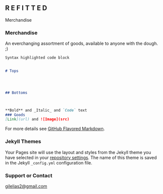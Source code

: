    ## R E F I T T E D



Merchandise

### Merchandise

An everchanging assortment of goods, available to anyone with the dough. ;)

```markdown
Syntax highlighted code block


# Tops




## Bottoms



**Bold** and _Italic_ and `Code` text
### Goods
[Link](url) and ![Image](src)
```

For more details see [GitHub Flavored Markdown](https://guides.github.com/features/mastering-markdown/).

### Jekyll Themes

Your Pages site will use the layout and styles from the Jekyll theme you have selected in your [repository settings](https://github.com/CeeCypherPunk/C-O-P/settings). The name of this theme is saved in the Jekyll `_config.yml` configuration file.

### Support or Contact 



[gilelias2@gmail.com](www.gilelias2@gmail.com)
